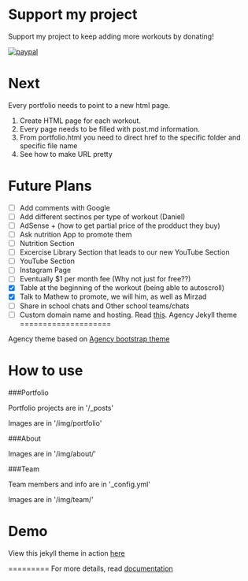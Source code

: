 # Support my project

Support my project to keep adding more workouts by donating!

[![paypal](https://www.paypalobjects.com/en_US/i/btn/btn_donateCC_LG.gif)](https://www.buymeacoffee.com/nikolaandro)

# Next

Every portfolio needs to point to a new html page.

1. Create HTML page for each workout. 
2. Every page needs to be filled with post.md information. 
3. From portfolio.html you need to direct href to the specific folder and specific file name
3. See how to make URL pretty

# Future Plans

- [ ] Add comments with Google
- [ ] Add different sectinos per type of workout (Daniel)
- [ ] AdSense + (how to get partial price of the prodduct they buy) 
- [ ] Ask nutrition App to promote them
- [ ] Nutrition Section
- [ ] Excercise Library Section that leads to our new YouTube Section
- [ ] YouTube Section
- [ ] Instagram Page
- [ ] Eventually $1 per month fee (Why not just for free??)
- [x] Table at the beginning of the workout (being able to autoscroll)
- [x] Talk to Mathew to promote, we will him, as well as Mirzad
- [ ] Share in school chats and Other school teams/chats
- [ ] Custom domain name and hosting. Read [this](https://jekyllrb.com/docs/deployment/third-party/).
Agency Jekyll theme
====================

Agency theme based on [Agency bootstrap theme ](https://startbootstrap.com/template-overviews/agency/)

# How to use

###Portfolio 

Portfolio projects are in '/_posts'

Images are in '/img/portfolio'

###About

Images are in '/img/about/'

###Team

Team members and info are in '_config.yml'

Images are in '/img/team/'


# Demo

View this jekyll theme in action [here](https://y7kim.github.io/agency-jekyll-theme)

=========
For more details, read [documentation](http://jekyllrb.com/)
